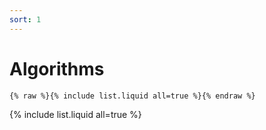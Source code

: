 ```yaml
---
sort: 1
---
```


# Algorithms

```
{% raw %}{% include list.liquid all=true %}{% endraw %}
```

{% include list.liquid all=true %}


